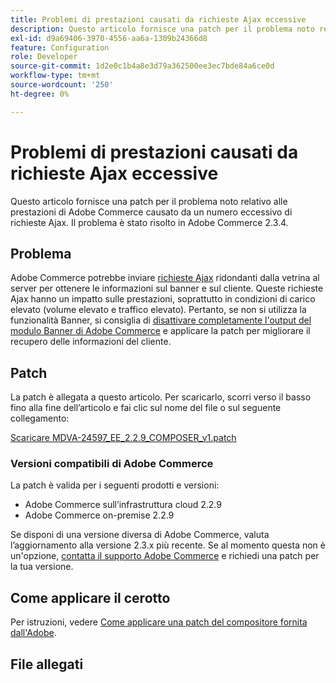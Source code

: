 ```yaml
---
title: Problemi di prestazioni causati da richieste Ajax eccessive
description: Questo articolo fornisce una patch per il problema noto relativo alle prestazioni di Adobe Commerce causato da un numero eccessivo di richieste Ajax. Il problema è stato risolto in Adobe Commerce 2.3.4.
exl-id: d9a69406-3970-4556-aa6a-1309b24366d8
feature: Configuration
role: Developer
source-git-commit: 1d2e0c1b4a8e3d79a362500ee3ec7bde84a6ce0d
workflow-type: tm+mt
source-wordcount: '250'
ht-degree: 0%

---
```


# Problemi di prestazioni causati da richieste Ajax eccessive

Questo articolo fornisce una patch per il problema noto relativo alle prestazioni di Adobe Commerce causato da un numero eccessivo di richieste Ajax. Il problema è stato risolto in Adobe Commerce 2.3.4.

## Problema

Adobe Commerce potrebbe inviare [richieste Ajax](/help/troubleshooting/miscellaneous/high-throughput-ajax-requests-cause-poor-performance.md) ridondanti dalla vetrina al server per ottenere le informazioni sul banner e sul cliente. Queste richieste Ajax hanno un impatto sulle prestazioni, soprattutto in condizioni di carico elevato (volume elevato e traffico elevato). Pertanto, se non si utilizza la funzionalità Banner, si consiglia di [disattivare completamente l&#39;output del modulo Banner di Adobe Commerce](/help/troubleshooting/miscellaneous/disable-magento-banner-output-to-improve-site-performance.md) e applicare la patch per migliorare il recupero delle informazioni del cliente.

## Patch

La patch è allegata a questo articolo. Per scaricarlo, scorri verso il basso fino alla fine dell’articolo e fai clic sul nome del file o sul seguente collegamento:

[Scaricare MDVA-24597\_EE\_2.2.9\_COMPOSER\_v1.patch](assets/MDVA-24597_EE_2.2.9_COMPOSER_v1.patch.zip)

### Versioni compatibili di Adobe Commerce

La patch è valida per i seguenti prodotti e versioni:

* Adobe Commerce sull’infrastruttura cloud 2.2.9
* Adobe Commerce on-premise 2.2.9

Se disponi di una versione diversa di Adobe Commerce, valuta l’aggiornamento alla versione 2.3.x più recente. Se al momento questa non è un&#39;opzione, [contatta il supporto Adobe Commerce](/help/help-center-guide/help-center/magento-help-center-user-guide.md#submit-ticket) e richiedi una patch per la tua versione.

## Come applicare il cerotto

Per istruzioni, vedere [Come applicare una patch del compositore fornita dall&#39;Adobe](/help/how-to/general/how-to-apply-a-composer-patch-provided-by-magento.md).

## File allegati
